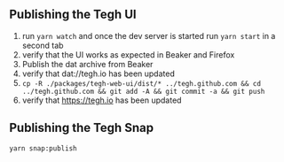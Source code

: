 ##  Publishing the Tegh UI

1. run `yarn watch` and once the dev server is started run `yarn start` in a second tab
2. verify that the UI works as expected in Beaker and Firefox
3. Publish the dat archive from Beaker
4. verify that dat://tegh.io has been updated
5. `cp -R ./packages/tegh-web-ui/dist/* ../tegh.github.com && cd ../tegh.github.com && git add -A && git commit -a && git push`
6. verify that https://tegh.io has been updated

##  Publishing the Tegh Snap

`yarn snap:publish`
